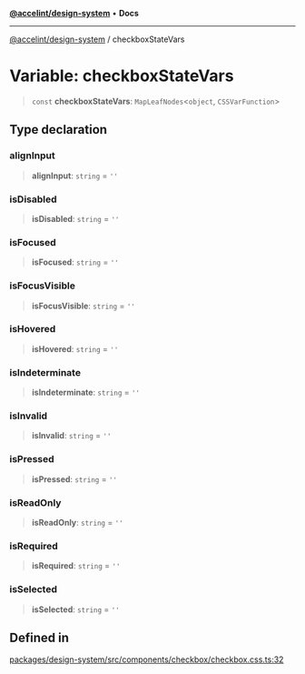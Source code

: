 [**@accelint/design-system**](../README.md) • **Docs**

***

[@accelint/design-system](../README.md) / checkboxStateVars

# Variable: checkboxStateVars

> `const` **checkboxStateVars**: `MapLeafNodes`\<`object`, `CSSVarFunction`\>

## Type declaration

### alignInput

> **alignInput**: `string` = `''`

### isDisabled

> **isDisabled**: `string` = `''`

### isFocused

> **isFocused**: `string` = `''`

### isFocusVisible

> **isFocusVisible**: `string` = `''`

### isHovered

> **isHovered**: `string` = `''`

### isIndeterminate

> **isIndeterminate**: `string` = `''`

### isInvalid

> **isInvalid**: `string` = `''`

### isPressed

> **isPressed**: `string` = `''`

### isReadOnly

> **isReadOnly**: `string` = `''`

### isRequired

> **isRequired**: `string` = `''`

### isSelected

> **isSelected**: `string` = `''`

## Defined in

[packages/design-system/src/components/checkbox/checkbox.css.ts:32](https://github.com/gohypergiant/standard-toolkit/blob/258694cea8ed8bbd956b3cf5da47c2c9debcf127/packages/design-system/src/components/checkbox/checkbox.css.ts#L32)
